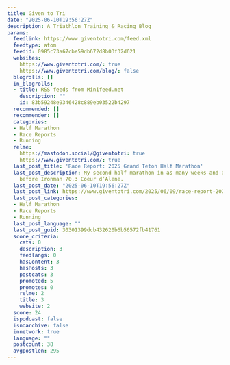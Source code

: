 ```yaml
---
title: Given to Tri
date: "2025-06-10T19:56:27Z"
description: A Triathlon Training & Racing Blog
params:
  feedlink: https://www.giventotri.com/feed.xml
  feedtype: atom
  feedid: 0985c73a67cbe59db672d8b03f32d621
  websites:
    https://www.giventotri.com/: true
    https://www.giventotri.com/blog/: false
  blogrolls: []
  in_blogrolls:
  - title: RSS feeds from Minifeed.net
    description: ""
    id: 83b59248e9346428c889eb03522b4297
  recommended: []
  recommender: []
  categories:
  - Half Marathon
  - Race Reports
  - Running
  relme:
    https://mastodon.social/@giventotri: true
    https://www.giventotri.com/: true
  last_post_title: 'Race Report: 2025 Grand Teton Half Marathon'
  last_post_description: My second half marathon in as many weeks—and a final tune-up
    before Ironman 70.3 Coeur d’Alene.
  last_post_date: "2025-06-10T19:56:27Z"
  last_post_link: https://www.giventotri.com/2025/06/09/race-report-2025-grand-teton-half-marathon/
  last_post_categories:
  - Half Marathon
  - Race Reports
  - Running
  last_post_language: ""
  last_post_guid: 30301399dcb432620b6b56572fb41761
  score_criteria:
    cats: 0
    description: 3
    feedlangs: 0
    hasContent: 3
    hasPosts: 3
    postcats: 3
    promoted: 5
    promotes: 0
    relme: 2
    title: 3
    website: 2
  score: 24
  ispodcast: false
  isnoarchive: false
  innetwork: true
  language: ""
  postcount: 38
  avgpostlen: 295
---
```

